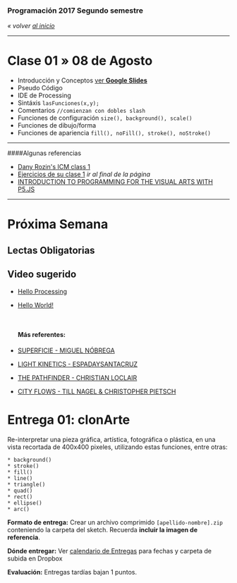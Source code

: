 ### Programación 2017 Segundo semestre
*« volver [al inicio](https://github.com/sergiomajluf/Programacion-20172S2)*

---

# Clase 01 » 08 de Agosto


* Introducción y Conceptos [ver **Google Slides**](https://docs.google.com/presentation/d/1uFzA7Uepdj7WNc9DaTgL1FoXEYQxNkMi7dUnVr63pWY/edit?usp=sharing)
* Pseudo Código
* IDE de Processing
* Sintáxis `lasFunciones(x,y);`
* Comentarios `//comienzan con dobles slash`
* Funciones de configuración `size(), background(), scale()`
* Funciones de dibujo/forma
* Funciones de apariencia `fill(), noFill(), stroke(), noStroke()`


___

####Algunas referencias

* [Dany Rozin's ICM class 1](https://docs.google.com/presentation/d/1625s7b1eRyQE44NMxdRlbX5_t0OCbELBaUqFdElq9js/edit#slide=id.g238e7a82_2_210)
* [Ejercicios de su clase 1](http://itp.nyu.edu/varwiki/ClassWork/Homework-Rozin-ICM-2-F12) *ir al final de la página*
* [INTRODUCTION TO PROGRAMMING FOR THE VISUAL ARTS WITH P5.JS](https://www.kadenze.com/courses/introduction-to-programming-for-the-visual-arts-with-p5-js-iii)


---



# Próxima Semana
## Lectas Obligatorias



## Video sugerido
* [Hello Processing](http://hello.processing.org)

* [Hello World!](https://vimeo.com/60731302)

  ​

  #### Más referentes:

* [SUPERFICIE - MIGUEL NÓBREGA](https://vimeo.com/143076578) 

* [LIGHT KINETICS - ESPADAYSANTACRUZ](https://vimeo.com/149774067)

* [THE PATHFINDER - CHRISTIAN LOCLAIR](https://vimeo.com/111361109)

* [CITY FLOWS - TILL NAGEL & CHRISTOPHER PIETSCH](https://vimeo.com/173787508)

# Entrega 01: clonArte

Re-interpretar una pieza gráfica, artística, fotográfica o plástica, en una vista recortada de  400x400 pixeles, utilizando estas funciones, entre otras:

	* background()
	* stroke()
	* fill()
	* line()
	* triangle()
	* quad()
	* rect()
	* ellipse()
	* arc()

**Formato de entrega:**
Crear un archivo comprimido `[apellido-nombre].zip` conteniendo la carpeta del sketch. Recuerda **incluir la imagen de referencia**.

**Dónde entregar:**
Ver [calendario de Entregas](https://github.com/sergiomajluf/Programacion-20172S2/blob/master/Entregas.md) para fechas y carpeta de subida en Dropbox

**Evaluación:**
Entregas tardías bajan 1 puntos.